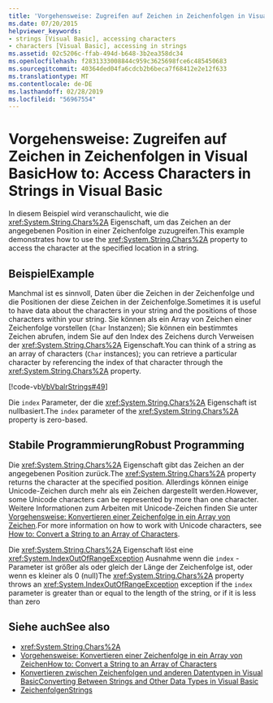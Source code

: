 ```yaml
---
title: 'Vorgehensweise: Zugreifen auf Zeichen in Zeichenfolgen in Visual Basic'
ms.date: 07/20/2015
helpviewer_keywords:
- strings [Visual Basic], accessing characters
- characters [Visual Basic], accessing in strings
ms.assetid: 02c5206c-ffab-494d-b648-3b2ea358dc34
ms.openlocfilehash: f2831333008844c959c3625698fce6c485450683
ms.sourcegitcommit: 40364ded04fa6cdcb2b6beca7f68412e2e12f633
ms.translationtype: MT
ms.contentlocale: de-DE
ms.lasthandoff: 02/28/2019
ms.locfileid: "56967554"
---
```

# <a name="how-to-access-characters-in-strings-in-visual-basic"></a><span data-ttu-id="9c27a-102">Vorgehensweise: Zugreifen auf Zeichen in Zeichenfolgen in Visual Basic</span><span class="sxs-lookup"><span data-stu-id="9c27a-102">How to: Access Characters in Strings in Visual Basic</span></span>
<span data-ttu-id="9c27a-103">In diesem Beispiel wird veranschaulicht, wie die <xref:System.String.Chars%2A> Eigenschaft, um das Zeichen an der angegebenen Position in einer Zeichenfolge zuzugreifen.</span><span class="sxs-lookup"><span data-stu-id="9c27a-103">This example demonstrates how to use the <xref:System.String.Chars%2A> property to access the character at the specified location in a string.</span></span>  
  
## <a name="example"></a><span data-ttu-id="9c27a-104">Beispiel</span><span class="sxs-lookup"><span data-stu-id="9c27a-104">Example</span></span>  
 <span data-ttu-id="9c27a-105">Manchmal ist es sinnvoll, Daten über die Zeichen in der Zeichenfolge und die Positionen der diese Zeichen in der Zeichenfolge.</span><span class="sxs-lookup"><span data-stu-id="9c27a-105">Sometimes it is useful to have data about the characters in your string and the positions of those characters within your string.</span></span> <span data-ttu-id="9c27a-106">Sie können als ein Array von Zeichen einer Zeichenfolge vorstellen (`Char` Instanzen); Sie können ein bestimmtes Zeichen abrufen, indem Sie auf den Index des Zeichens durch Verweisen der <xref:System.String.Chars%2A> Eigenschaft.</span><span class="sxs-lookup"><span data-stu-id="9c27a-106">You can think of a string as an array of characters (`Char` instances); you can retrieve a particular character by referencing the index of that character through the <xref:System.String.Chars%2A> property.</span></span>  
  
 [!code-vb[VbVbalrStrings#49](~/samples/snippets/visualbasic/VS_Snippets_VBCSharp/VbVbalrStrings/VB/Class2.vb#49)]  
  
 <span data-ttu-id="9c27a-107">Die `index` Parameter, der die <xref:System.String.Chars%2A> Eigenschaft ist nullbasiert.</span><span class="sxs-lookup"><span data-stu-id="9c27a-107">The `index` parameter of the <xref:System.String.Chars%2A> property is zero-based.</span></span>  
  
## <a name="robust-programming"></a><span data-ttu-id="9c27a-108">Stabile Programmierung</span><span class="sxs-lookup"><span data-stu-id="9c27a-108">Robust Programming</span></span>  
 <span data-ttu-id="9c27a-109">Die <xref:System.String.Chars%2A> Eigenschaft gibt das Zeichen an der angegebenen Position zurück.</span><span class="sxs-lookup"><span data-stu-id="9c27a-109">The <xref:System.String.Chars%2A> property returns the character at the specified position.</span></span> <span data-ttu-id="9c27a-110">Allerdings können einige Unicode-Zeichen durch mehr als ein Zeichen dargestellt werden.</span><span class="sxs-lookup"><span data-stu-id="9c27a-110">However, some Unicode characters can be represented by more than one character.</span></span> <span data-ttu-id="9c27a-111">Weitere Informationen zum Arbeiten mit Unicode-Zeichen finden Sie unter [Vorgehensweise: Konvertieren einer Zeichenfolge in ein Array von Zeichen](../../../../visual-basic/programming-guide/language-features/strings/how-to-convert-a-string-to-an-array-of-characters.md).</span><span class="sxs-lookup"><span data-stu-id="9c27a-111">For more information on how to work with Unicode characters, see [How to: Convert a String to an Array of Characters](../../../../visual-basic/programming-guide/language-features/strings/how-to-convert-a-string-to-an-array-of-characters.md).</span></span>  
  
 <span data-ttu-id="9c27a-112">Die <xref:System.String.Chars%2A> Eigenschaft löst eine <xref:System.IndexOutOfRangeException> Ausnahme wenn die `index` -Parameter ist größer als oder gleich der Länge der Zeichenfolge ist, oder wenn es kleiner als 0 (null)</span><span class="sxs-lookup"><span data-stu-id="9c27a-112">The <xref:System.String.Chars%2A> property throws an <xref:System.IndexOutOfRangeException> exception if the `index` parameter is greater than or equal to the length of the string, or if it is less than zero</span></span>  
  
## <a name="see-also"></a><span data-ttu-id="9c27a-113">Siehe auch</span><span class="sxs-lookup"><span data-stu-id="9c27a-113">See also</span></span>
- <xref:System.String.Chars%2A>
- [<span data-ttu-id="9c27a-114">Vorgehensweise: Konvertieren einer Zeichenfolge in ein Array von Zeichen</span><span class="sxs-lookup"><span data-stu-id="9c27a-114">How to: Convert a String to an Array of Characters</span></span>](../../../../visual-basic/programming-guide/language-features/strings/how-to-convert-a-string-to-an-array-of-characters.md)
- [<span data-ttu-id="9c27a-115">Konvertieren zwischen Zeichenfolgen und anderen Datentypen in Visual Basic</span><span class="sxs-lookup"><span data-stu-id="9c27a-115">Converting Between Strings and Other Data Types in Visual Basic</span></span>](../../../../visual-basic/programming-guide/language-features/strings/converting-between-strings-and-other-data-types.md)
- [<span data-ttu-id="9c27a-116">Zeichenfolgen</span><span class="sxs-lookup"><span data-stu-id="9c27a-116">Strings</span></span>](../../../../visual-basic/programming-guide/language-features/strings/index.md)
